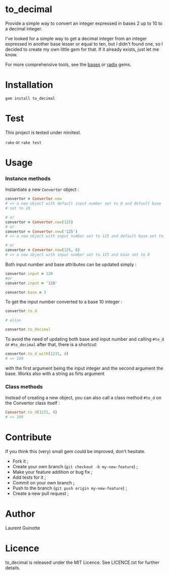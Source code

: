 # to_decimal

Provide a simple way to convert an integer expressed in bases
2 up to 10 to a decimal integer.

I've looked for a simple way to get a decimal integer from an integer expressed
in another base lesser or equal to ten, but I didn't found one, so I decided to
create my own little gem for that. If it already exists, just let me know.

For more comprehensive tools, see the
[bases](https://github.com/whatyouhide/bases) or
[radix](https://github.com/rubyworks/radix) gems.

# Installation

`gem install to_decimal`

# Test

This project is tested under minitest.

`rake` or `rake test`

# Usage

### Instance methods

Instantiate a new `Convertor` object :

```ruby
convertor = Convertor.new
# => a new object with default input number set to 0 and default base 
# set to 10

# or
convertor = Convertor.new(125)
# or
convertor = Convertor.new('125')
# => a new object with input number set to 125 and default base set to 10

# or
convertor = Convertor.new(125, 8)
# => a new object with input number set to 125 and base set to 8
```

Both input number and base attributes can be updated simply :

```ruby
convertor.input = 120
#or
convertor.input = '120'

convertor.base = 3
```

To get the input number converted to a base 10 integer :

```ruby
convertor.to_d

# alias

convertor.to_decimal
```

To avoid the need of updating both base and input number and calling `#to_d` or 
`#to_decimal` after that, there is a shortcut:

```ruby
convertor.to_d_with(1231, 4)
# => 109
```

with the first argument being the input integer and the second argument the
base. Works also with a string as firts argument


### Class methods

Instead of creating a new object, you can also call a class method `#to_d` on
the Convertor class itself :

```ruby
Convertor.to_d(1231, 4)
# => 109
```

# Contribute

If you think this (very) small gem could be improved, don't hesitate.

- Fork it ;
- Create your own branch (`git checkout -b my-new-feature`) ;
- Make your feature addition or bug fix ;
- Add tests for it ;
- Commit on your own branch ;
- Push to the branch (`git push origin my-new-feature`) ;
- Create a new pull request ;

# Author

Laurent Guinotte


# Licence

to_decimal is released under the MIT Licence. See LICENCE.txt
for further details.
